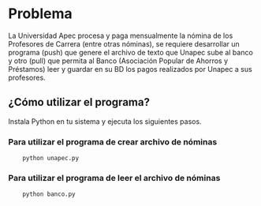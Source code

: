 # Problema

La Universidad Apec procesa y paga mensualmente la nómina de los Profesores de Carrera (entre otras nóminas), se requiere desarrollar un programa (push) que genere el archivo de texto que Unapec sube al banco y otro (pull) que permita al Banco (Asociación Popular de Ahorros y Préstamos) leer y guardar en su BD los pagos realizados por Unapec a sus profesores.

## ¿Cómo utilizar el programa?

Instala Python en tu sistema y ejecuta los siguientes pasos.

### Para utilizar el programa de crear archivo de nóminas

```
    python unapec.py
```

### Para utilizar el programa de leer el archivo de nóminas

```
    python banco.py
```
